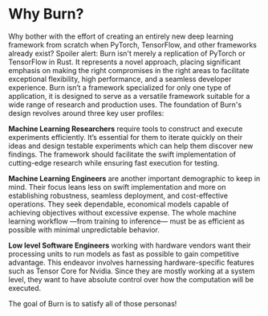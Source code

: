 # Why Burn?


Why bother with the effort of creating an entirely new deep learning framework from scratch when PyTorch, TensorFlow, and other frameworks already exist?
Spoiler alert: Burn isn't merely a replication of PyTorch or TensorFlow in Rust. 
It represents a novel approach, placing significant emphasis on making the right compromises in the right areas to facilitate exceptional flexibility, high performance, and a seamless developer experience.
Burn isn’t a framework specialized for only one type of application, it is designed to serve as a versatile framework suitable for a wide range of research and production uses.
The foundation of Burn's design revolves around three key user profiles:

**Machine Learning Researchers** require tools to construct and execute experiments efficiently.
It’s essential for them to iterate quickly on their ideas and design testable experiments which can help them discover new findings.
The framework should facilitate the swift implementation of cutting-edge research while ensuring fast execution for testing.

**Machine Learning Engineers** are another important demographic to keep in mind.
Their focus leans less on swift implementation and more on establishing robustness, seamless deployment, and cost-effective operations.
They seek dependable, economical models capable of achieving objectives without excessive expense.
The whole machine learning workflow —from training to inference— must be as efficient as possible with minimal unpredictable behavior.

**Low level Software Engineers** working with hardware vendors want their processing units to run models as fast as possible to gain competitive advantage.
This endeavor involves harnessing hardware-specific features such as Tensor Core for Nvidia.
Since they are mostly working at a system level, they want to have absolute control over how the computation will be executed.

The goal of Burn is to satisfy all of those personas!
